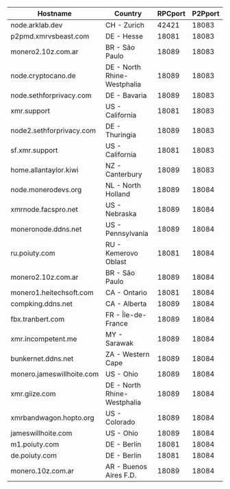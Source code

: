 Hostname | Country | RPCport | P2Pport
--- | --- | --- | ---
node.arklab.dev | CH - Zurich | 42421 | 18083
p2pmd.xmrvsbeast.com | DE - Hesse | 18081 | 18083
monero2.10z.com.ar | BR - São Paulo | 18089 | 18083
node.cryptocano.de | DE - North Rhine-Westphalia | 18089 | 18083
node.sethforprivacy.com | DE - Bavaria | 18089 | 18083
xmr.support | US - California | 18081 | 18083
node2.sethforprivacy.com | DE - Thuringia | 18089 | 18083
sf.xmr.support | US - California | 18081 | 18083
home.allantaylor.kiwi | NZ - Canterbury | 18089 | 18083
node.monerodevs.org | NL - North Holland | 18089 | 18084
xmrnode.facspro.net | US - Nebraska | 18089 | 18084
moneronode.ddns.net | US - Pennsylvania | 18089 | 18084
ru.poiuty.com | RU - Kemerovo Oblast | 18081 | 18084
monero2.10z.com.ar | BR - São Paulo | 18089 | 18084
monero1.heitechsoft.com | CA - Ontario | 18081 | 18084
compking.ddns.net | CA - Alberta | 18089 | 18084
fbx.tranbert.com | FR - Île-de-France | 18089 | 18084
xmr.incompetent.me | MY - Sarawak | 18089 | 18084
bunkernet.ddns.net | ZA - Western Cape | 18089 | 18084
monero.jameswillhoite.com | US - Ohio | 18089 | 18084
xmr.giize.com | DE - North Rhine-Westphalia | 18089 | 18084
xmrbandwagon.hopto.org | US - Colorado | 18089 | 18084
jameswillhoite.com | US - Ohio | 18089 | 18084
m1.poiuty.com | DE - Berlin | 18081 | 18084
de.poiuty.com | DE - Berlin | 18081 | 18084
monero.10z.com.ar | AR - Buenos Aires F.D. | 18089 | 18084
